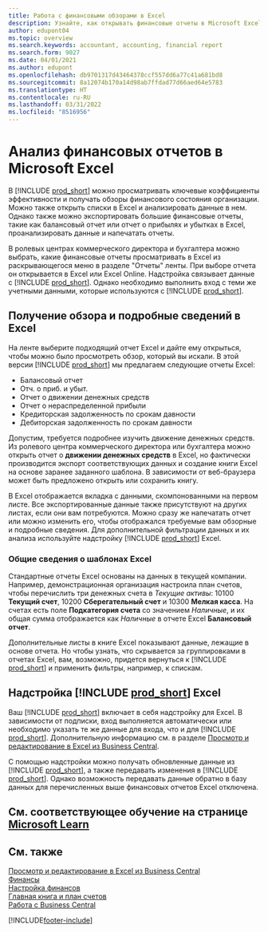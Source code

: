 ```yaml
---
title: Работа с финансовыми обзорами в Excel
description: Узнайте, как открывать финансовые отчеты в Microsoft Excel из Business Central для более тщательного их анализа.
author: edupont04
ms.topic: overview
ms.search.keywords: accountant, accounting, financial report
ms.search.form: 9027
ms.date: 04/01/2021
ms.author: edupont
ms.openlocfilehash: db9701317d43464378ccf557dd6a77c41a681bd8
ms.sourcegitcommit: 8a12074b170a14d98ab7ffdad77d66aed64e5783
ms.translationtype: HT
ms.contentlocale: ru-RU
ms.lasthandoff: 03/31/2022
ms.locfileid: "8516956"
---
```

# <a name="analyzing-financial-statements-in-microsoft-excel"></a>Анализ финансовых отчетов в Microsoft Excel

В [!INCLUDE [prod_short](includes/prod_short.md)] можно просматривать ключевые коэффициенты эффективности и получать обзоры финансового состояния организации. Можно также открыть списки в Excel и анализировать данные в нем. Однако также можно экспортировать большие финансовые отчеты, такие как балансовый отчет или отчет о прибылях и убытках в Excel, проанализировать данные и напечатать отчеты.  

В ролевых центрах коммерческого директора и бухгалтера можно выбрать, какие финансовые отчеты просматривать в Excel из раскрывающегося меню в разделе "Отчеты" ленты. При выборе отчета он открывается в Excel или Excel Online. Надстройка связывает данные с [!INCLUDE [prod_short](includes/prod_short.md)]. Однако необходимо выполнить вход с теми же учетными данными, которые используются с [!INCLUDE [prod_short](includes/prod_short.md)].  

## <a name="getting-the-overview-and-the-details-in-excel"></a>Получение обзора и подробные сведений в Excel

На ленте выберите подходящий отчет Excel и дайте ему открыться, чтобы можно было просмотреть обзор, который вы искали. В этой версии [!INCLUDE [prod_short](includes/prod_short.md)] мы предлагаем следующие отчеты Excel:

- Балансовый отчет  
- Отч. о приб. и убыт.  
- Отчет о движении денежных средств  
- Отчет о нераспределенной прибыли  
- Кредиторская задолженность по срокам давности  
- Дебиторская задолженность по срокам давности  

Допустим, требуется подробнее изучить движение денежных средств. Из ролевого центра коммерческого директора или бухгалтера можно открыть отчет о **движении денежных средств** в Excel, но фактически производится экспорт соответствующих данных и создание книги Excel на основе заранее заданного шаблона. В зависимости от веб-браузера может быть предложено открыть или сохранить книгу.  

В Excel отображается вкладка с данными, скомпонованными на первом листе. Все экспортированные данные также присутствуют на других листах, если они вам потребуются. Можно сразу же напечатать отчет или можно изменить его, чтобы отображался требуемые вам обзорные и подробные сведения. Для дополнительной фильтрации данных и их анализа используйте надстройку [!INCLUDE [prod_short](includes/prod_short.md)] Excel.  

### <a name="understanding-the-excel-templates"></a>Общие сведения о шаблонах Excel

Стандартные отчеты Excel основаны на данных в текущей компании. Например, демонстрационная организация настроила план счетов, чтобы перечислить три денежных счета в *Текущие активы*: 10100 **Текущий счет**, 10200 **Сберегательный счет** и 10300 **Мелкая касса**. На счетах есть поле **Подкатегория счета** со значением *Наличные*, и их общая сумма отображается как *Наличные* в отчете Excel **Балансовый отчет**.  

Дополнительные листы в книге Excel показывают данные, лежащие в основе отчета. Но чтобы узнать, что скрывается за группировками в отчетах Excel, вам, возможно, придется вернуться к [!INCLUDE [prod_short](includes/prod_short.md)] и применить фильтры, например, к спискам.  

## <a name="the-prod_short-excel-add-in"></a>Надстройка [!INCLUDE [prod_short](includes/prod_short.md)] Excel

Ваш [!INCLUDE [prod_short](includes/prod_short.md)] включает в себя надстройку для Excel. В зависимости от подписки, вход выполняется автоматически или необходимо указать те же данные для входа, что и для [!INCLUDE [prod_short](includes/prod_short.md)]. Дополнительную информацию см. в разделе [Просмотр и редактирование в Excel из Business Central](across-work-with-excel.md).  

С помощью надстройки можно получать обновленные данные из [!INCLUDE [prod_short](includes/prod_short.md)], а также передавать изменения в [!INCLUDE [prod_short](includes/prod_short.md)]. Однако возможность передавать данные обратно в базу данных для перечисленных выше финансовых отчетов Excel отключена.  

## <a name="see-related-training-at-microsoft-learn"></a>См. соответствующее обучение на странице [Microsoft Learn](/learn/modules/configure-powerbi-excel-dynamics-365-business-central/index)

## <a name="see-also"></a>См. также

[Просмотр и редактирование в Excel из Business Central](across-work-with-excel.md)  
[Финансы](finance.md)  
[Настройка финансов](finance-setup-finance.md)  
[Главная книга и план счетов](finance-general-ledger.md)  
[Работа с Business Central](ui-work-product.md)  


[!INCLUDE[footer-include](includes/footer-banner.md)]